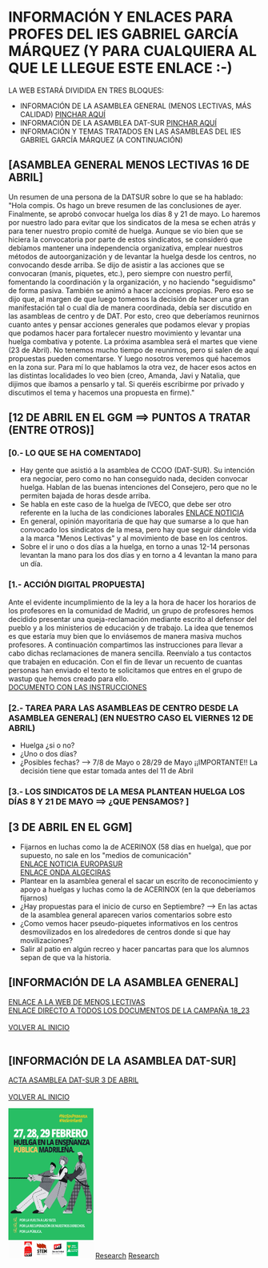 <a name="inicio"></a>
# INFORMACIÓN Y ENLACES PARA PROFES DEL IES GABRIEL GARCÍA MÁRQUEZ (Y PARA CUALQUIERA AL QUE LE LLEGUE ESTE ENLACE :-)

LA WEB ESTARÁ DIVIDIDA EN TRES BLOQUES:
  - INFORMACIÓN DE LA ASAMBLEA GENERAL (MENOS LECTIVAS, MÁS CALIDAD) [PINCHAR AQUÍ](#general)
  - INFORMACIÓN DE LA ASAMBLEA DAT-SUR [PINCHAR AQUÍ](#datsur)
  - INFORMACIÓN Y TEMAS TRATADOS EN LAS ASAMBLEAS DEL IES GABRIEL GARCÍA MÁRQUEZ (A CONTINUACIÓN)

## [ASAMBLEA GENERAL MENOS LECTIVAS 16 DE ABRIL]
Un resumen de una persona de la DATSUR sobre lo que se ha hablado:
"Hola compis. Os hago un breve resumen de las conclusiones de ayer.
Finalmente, se aprobó convocar huelga los días 8 y 21 de mayo. Lo haremos por nuestro lado para evitar que los sindicatos de la mesa se echen atrás y para tener nuestro propio comité de huelga. Aunque se vio bien que se hiciera la convocatoria por parte de estos sindicatos, se consideró que debíamos mantener una independencia organizativa, emplear nuestros métodos de autoorganización y de levantar la huelga desde los centros, no convocando desde arriba. 
Se dijo de asistir a las acciones que se convocaran (manis, piquetes, etc.), pero siempre con nuestro perfil, fomentando la coordinación y la organización, y no haciendo "seguidismo" de forma pasiva.
También se animó a hacer acciones propias. Pero eso se dijo que, al margen de que luego tomemos la decisión de hacer una gran manifestación tal o cual día de manera coordinada, debía ser discutido en las asambleas de centro y de DAT. Por esto, creo que deberíamos reunirnos cuanto antes y pensar acciones generales que podamos elevar y propias que podamos hacer para fortalecer nuestro movimiento y levantar una huelga combativa y potente. 
La próxima asamblea será el martes que viene (23 de Abril). No tenemos mucho tiempo de reunirnos, pero si salen de aquí propuestas pueden comentarse. Y luego nosotros veremos qué hacemos en la zona sur. 
Para mí lo que hablamos la otra vez, de hacer esos actos en las distintas localidades lo veo bien (creo, Amanda, Javi y Natalia, que dijimos que íbamos a pensarlo y tal. Si queréis escribirme por privado y discutimos el tema y hacemos una propuesta en firme)."
    
## [12 DE ABRIL EN EL GGM ==> PUNTOS A TRATAR (ENTRE OTROS)] 
### [0.- LO QUE SE HA COMENTADO]
  - Hay gente que asistió a la asamblea de CCOO (DAT-SUR). Su intención era negociar, pero como no han conseguido nada, deciden convocar huelga. Hablan de las buenas intenciones del Consejero, pero que no le permiten bajada de horas desde arriba.
  - Se habla en este caso de la huelga de IVECO, que debe ser otro referente en la lucha de las condiciones laborales
    [ENLACE NOTICIA](https://www.elsaltodiario.com/huelga/huelga-iveco-cuando-toda-plantilla-se-planta-una-subida-salarial-del-1percent)
  - En general, opinión mayoritaria de que hay que sumarse a lo que han convocado los sindicatos de la mesa, pero hay que seguir dándole vida a la marca "Menos Lectivas" y al movimiento de base en los     centros.   
  - Sobre el ir uno o dos días a la huelga, en torno a unas 12-14 personas levantan la mano para los dos días y en torno a 4 levantan la mano para un día.


### [1.- ACCIÓN DIGITAL PROPUESTA]
Ante el evidente incumplimiento de la ley a la hora de hacer los horarios de los profesores en la comunidad de Madrid, un grupo de profesores hemos decidido presentar una queja-reclamación mediante escrito al defensor del pueblo y a los ministerios de educación y de trabajo.
La idea que tenemos es que estaría muy bien que lo enviásemos de manera masiva muchos profesores.
A continuación compartimos las instrucciones para llevar a cabo dichas reclamaciones de manera sencilla.
Reenvíalo a tus contactos que trabajen en educación.
Con el fin de llevar un recuento de cuantas personas han enviado el texto te solicitamos que entres en el grupo de wastup que hemos creado para ello.
<br>
[DOCUMENTO CON LAS INSTRUCCIONES](https://mega.nz/file/xN8TEQrS#xMtkAtGsG8oAGbFPa66K3617xfjDgLr2GpFWz5OW7LY)

### [2.- TAREA PARA LAS ASAMBLEAS DE CENTRO DESDE LA ASAMBLEA GENERAL] <b>(EN NUESTRO CASO EL VIERNES 12 DE ABRIL)</b>
  - Huelga ¿si o no?
  - ¿Uno o dos días?
  - ¿Posibles fechas? --> 7/8 de Mayo o 28/29 de Mayo
  ¡¡IMPORTANTE!! La decisión tiene que estar tomada antes del 11 de Abril

### [3.- LOS SINDICATOS DE LA MESA PLANTEAN HUELGA LOS DÍAS 8 Y 21 DE MAYO ==> ¿QUE PENSAMOS? ]

 
## [3 DE ABRIL EN EL GGM]
- Fijarnos en luchas como la de ACERINOX (58 días en huelga), que por supuesto, no sale en los "medios de comunicación" <br>
[ENLACE NOTICIA EUROPASUR](https://www.europasur.es/los_barrios/Acerinox-comite-huelga-negociacion-convenio_0_1886513579.html) <br>
[ENLACE ONDA ALGECIRAS](https://www.youtube.com/watch?v=CWtThocu-m8)
- Plantear en la asamblea general el sacar un escrito de reconocimiento y apoyo a huelgas y luchas como la de ACERINOX (en la que deberíamos fijarnos)
- ¿Hay propuestas para el inicio de curso en Septiembre? --> En las actas de la asamblea general aparecen varios comentarios sobre esto
- ¿Como vemos hacer pseudo-piquetes informativos en los centros desmovilizados en los alrededores de centros donde si que hay movilizaciones?
- Salir al patio en algún recreo y hacer pancartas para que los alumnos sepan de que va la historia.

<a name="general"></a>
## [INFORMACIÓN DE LA ASAMBLEA GENERAL]  
[ENLACE A LA WEB DE MENOS LECTIVAS](https://sites.google.com/view/menoslectivas/inicio?fbclid=PAAaaqWAbWZwA0s3rgv9F3sp_PvYYOQWqU_nt5EED4Tb0_pllt68GAWjk8tj0) <br>
[ENLACE DIRECTO A TODOS LOS DOCUMENTOS DE LA CAMPAÑA 18_23](https://docs.google.com/document/d/1Q08LgGZRj7RZ8u_8xzcPUhxvCBtdeepL/edit)<br><br>
[VOLVER AL INICIO](#inicio) <br><br>
<a name="datsur"></a>
## [INFORMACIÓN DE LA ASAMBLEA DAT-SUR]  
[ACTA ASAMBLEA DAT-SUR 3 DE ABRIL](https://mega.nz/file/kFcjCZrR#zG1JxgKvzaybqxq1ST4BahFvlh2J6lZOjgrI3Nv08rE)<br><br>
[VOLVER AL INICIO](#inicio)<br>

<img src="cartel.jpg" height="300px" width="170px" alt="Photo of creator"/>
<a href="asambleaggm.github.io/datsur.html">Research</a>
<a href="https://asambleaggm.github.io/datsur.html">Research</a>
